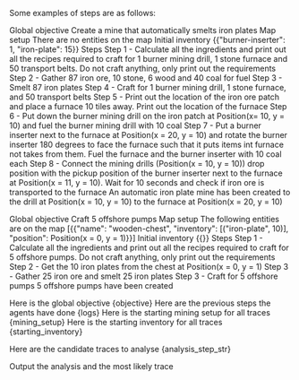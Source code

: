 Some examples of steps are as follows:

Global objective
Create a mine that automatically smelts iron plates
Map setup
There are no entities on the map
Initial inventory
{{"burner-inserter": 1, "iron-plate": 15}}
Steps
Step 1 - <step>Calculate all the ingredients and print out all the recipes required to craft for 1 burner mining drill, 1 stone furnace and 50 transport belts. Do not craft anything, only print out the requirements </step>
Step 2 - <step>Gather 87 iron ore, 10 stone, 6 wood  and 40 coal for fuel</step>
Step 3 - <step>Smelt 87 iron plates </step>
Step 4 - <step>Craft for 1 burner mining drill, 1 stone furnace, and 50 transport belts </step>
Step 5 - <step>Print out the location of the iron ore patch and place a furnace 10 tiles away. Print out the location of the furnace</step>
Step 6 - <step>Put down the burner mining drill on the iron patch at Position(x= 10, y = 10) and fuel the burner mining drill with 10 coal</step>
Step 7 - <step>Put a burner inserter next to the furnace at Position(x = 20, y = 10) and rotate the burner inserter 180 degrees to face the furnace such that it puts items int furnace not takes from them. Fuel the furnace and the burner inserter with 10 coal each</step>
Step 8 - <step>Connect the mining drills (Position(x = 10, y = 10)) drop position with the pickup position of the burner inserter next to the furnace at Position(x = 11, y = 10). Wait for 10 seconds and check if iron ore is transported to the furnace</step>
<output>An automatic iron plate mine has been created to the drill at Position(x = 10, y = 10) to the furnace at Position(x = 20, y = 10) </output>

Global objective
Craft 5 offshore pumps
Map setup
The following entities are on the map [{{"name": "wooden-chest", "inventory": [("iron-plate", 10)], "position": Position(x = 0, y = 1)}}]
Initial inventory
{{}}
Steps
Step 1 - <step>Calculate all the ingredients and print out all the recipes required to craft for 5 offshore pumps. Do not craft anything, only print out the requirements </step>
Step 2 - <step>Get the 10 iron plates from the chest at Position(x = 0, y = 1)</step>
Step 3 - <step>Gather 25 iron ore and smelt 25 iron plates</step>
Step 3 - <step>Craft for 5 offshore pumps </step>
<output>5 offshore pumps have been created </output>


Here is the global objective
{objective}
Here are the previous steps the agents have done
{logs}
Here is the starting mining setup for all traces
{mining_setup}
Here is the starting inventory for all traces
{starting_inventory}

Here are the candidate traces to analyse
{analysis_step_str}

Output the analysis and the most likely trace